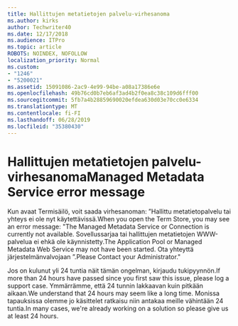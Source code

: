 ```yaml
---
title: Hallittujen metatietojen palvelu-virhesanoma
ms.author: kirks
author: Techwriter40
ms.date: 12/17/2018
ms.audience: ITPro
ms.topic: article
ROBOTS: NOINDEX, NOFOLLOW
localization_priority: Normal
ms.custom:
- "1246"
- "5200021"
ms.assetid: 15091086-2ac9-4e99-94be-a08a17386e6e
ms.openlocfilehash: 49b76cd0b7eb6af3ad4b2f0ea8c38c109d6fff00
ms.sourcegitcommit: 5fb7a4b28859690020efdea630d03e70cc0e6334
ms.translationtype: MT
ms.contentlocale: fi-FI
ms.lasthandoff: 06/28/2019
ms.locfileid: "35380430"
---
```

# <a name="managed-metadata-service-error-message"></a><span data-ttu-id="ff27c-102">Hallittujen metatietojen palvelu-virhesanoma</span><span class="sxs-lookup"><span data-stu-id="ff27c-102">Managed Metadata Service error message</span></span>

<span data-ttu-id="ff27c-103">Kun avaat Termisäilö, voit saada virhesanoman: ”Hallittu metatietopalvelu tai yhteys ei ole nyt käytettävissä.</span><span class="sxs-lookup"><span data-stu-id="ff27c-103">When you open the Term Store, you may see an error message: "The Managed Metadata Service or Connection is currently not available.</span></span> <span data-ttu-id="ff27c-104">Sovellussarjaa tai hallittujen metatietojen WWW-palvelua ei ehkä ole käynnistetty.</span><span class="sxs-lookup"><span data-stu-id="ff27c-104">The Application Pool or Managed Metadata Web Service may not have been started.</span></span> <span data-ttu-id="ff27c-105">Ota yhteyttä järjestelmänvalvojaan ”.</span><span class="sxs-lookup"><span data-stu-id="ff27c-105">Please Contact your Administrator."</span></span>
  
<span data-ttu-id="ff27c-106">Jos on kulunut yli 24 tuntia näit tämän ongelman, kirjaudu tukipyynnön.</span><span class="sxs-lookup"><span data-stu-id="ff27c-106">If more than 24 hours have passed since you first saw this issue, please log a support case.</span></span> <span data-ttu-id="ff27c-107">Ymmärrämme, että 24 tunnin lakkaavan kuin pitkään aikaan.</span><span class="sxs-lookup"><span data-stu-id="ff27c-107">We understand that 24 hours may seem like a long time.</span></span> <span data-ttu-id="ff27c-108">Monissa tapauksissa olemme jo käsittelet ratkaisu niin antakaa meille vähintään 24 tuntia.</span><span class="sxs-lookup"><span data-stu-id="ff27c-108">In many cases, we're already working on a solution so please give us at least 24 hours.</span></span>
  